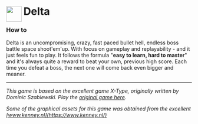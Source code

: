 
<h1>
	<img src="~/icon.svg" style="float: left; width: 42px; margin: 3px 5px 0 0;">
	Delta
</h1>

### How to
Delta is an uncompromising, crazy, fast paced bullet hell, endless boss battle space shoot'em'up. With focus on gameplay and replayability - and it just feels fun to play. It follows the formula "__easy to learn, hard to master__" and it's always quite a reward to beat your own, previous high score. Each time you defeat a boss, the next one will come back even bigger and meaner.

---
*This game is based on the excellent game X-Type, originally written by Dominic Szablewski. Play the [original game here](https://phoboslab.org/xtype/).*

*Some of the graphical assets for this game was obtained from the excellent [www.kenney.nl](https://www.kenney.nl/)*

